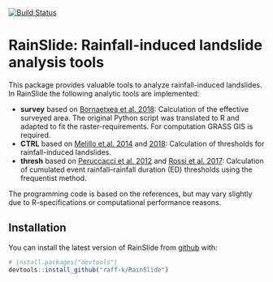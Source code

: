 
<!-- README.md is generated from README.Rmd. Please edit that file -->

[![Build
Status](https://api.travis-ci.org/raff-k/RainSlide.svg?branch=master)](https://travis-ci.org/raff-k/RainSlide)

# RainSlide: Rainfall-induced landslide analysis tools

This package provides valuable tools to analyze rainfall-induced
landslides. In RainSlide the following analytic tools are implemented:

  - **survey** based on [Bornaetxea et
    al. 2018](https://doi.org/10.5194/nhess-18-2455-2018): Calculation
    of the effective surveyed area. The original Python script was
    translated to R and adapted to fit the raster-requirements. For
    computation GRASS GIS is required.
  - **CTRL** based on [Melillo et
    al. 2014](https://doi.org/10.1007/s10346-014-0471-3) and
    [2018](https://doi.org/10.1016/j.envsoft.2018.03.024): Calculation
    of thresholds for rainfall-induced landslides.
  - **thresh** based on [Peruccacci et
    al. 2012](https://doi.org/10.1016/j.geomorph.2011.10.005) and
    [Rossi et al. 2017](https://doi.org/10.1016/j.geomorph.2017.02.001):
    Calculation of cumulated event rainfall–rainfall duration (ED)
    thresholds using the frequentist method.

The programming code is based on the references, but may vary slightly
due to R-specifications or computational performance reasons.

## Installation

You can install the latest version of RainSlide from
[github](https://github.com/raff-k/RainSlide) with:

``` r
# install.packages("devtools")
devtools::install_github("raff-k/RainSlide")
```
